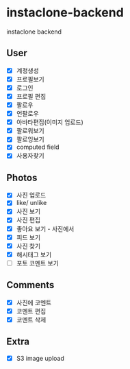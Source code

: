 # instaclone-backend

instaclone backend

## User

- [x] 계정생성
- [x] 프로필보기
- [x] 로그인
- [x] 프로필 편집
- [x] 팔로우
- [x] 언팔로우
- [x] 아바타편집(이미지 업로드)
- [x] 팔로워보기
- [x] 팔로잉보기
- [x] computed field
- [x] 사용자찾기

## Photos

- [x] 사진 업로드
- [x] like/ unlike
- [x] 사진 보기
- [x] 사진 편집
- [x] 좋아요 보기 - 사진에서
- [x] 피드 보기
- [x] 사진 찾기
- [x] 해시태그 보기
- [ ] 포토 코멘트 보기

## Comments

- [x] 사진에 코멘트
- [x] 코멘트 편집
- [x] 코멘트 삭제

## Extra

- [x] S3 image upload
